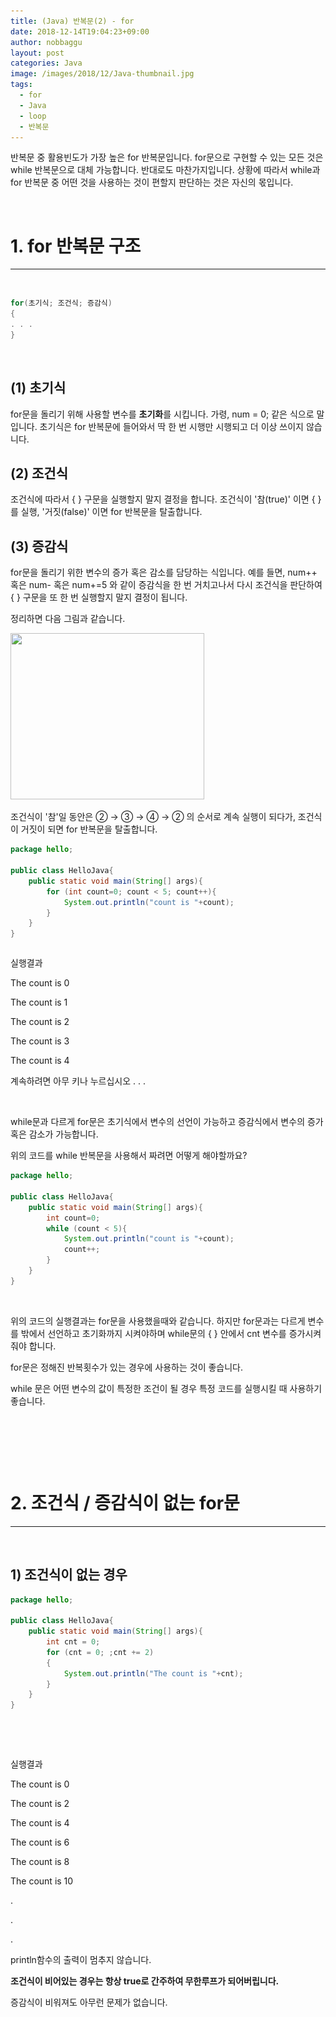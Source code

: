 ```yaml
---
title: (Java) 반복문(2) - for
date: 2018-12-14T19:04:23+09:00
author: nobbaggu
layout: post
categories: Java
image: /images/2018/12/Java-thumbnail.jpg
tags:
  - for
  - Java
  - loop
  - 반복문
---
```

반복문 중 활용빈도가 가장 높은 for 반복문입니다. for문으로 구현할 수 있는 모든 것은 while 반복문으로 대체 가능합니다. 반대로도 마찬가지입니다. 상황에 따라서 while과 for 반복문 중 어떤 것을 사용하는 것이 편할지 판단하는 것은 자신의 몫입니다.

&nbsp;

# 1. for 반복문 구조

* * *

&nbsp;

~~~ java
for(초기식; 조건식; 증감식)
{
. . .
}
~~~

&nbsp;

## (1) 초기식

for문을 돌리기 위해 사용할 변수를 **초기화**를 시킵니다. 가령, num = 0; 같은 식으로 말입니다. 초기식은 for 반복문에 들어와서 딱 한 번 시행만 시행되고 더 이상 쓰이지 않습니다.

## (2) 조건식

조건식에 따라서 { } 구문을 실행할지 말지 결정을 합니다. 조건식이 '참(true)' 이면 { }를 실행, '거짓(false)' 이면 for 반복문을 탈출합니다.

## (3) 증감식

for문을 돌리기 위한 변수의 증가 혹은 감소를 담당하는 식입니다. 예를 들면, num++ 혹은 num- 혹은 num+=5 와 같이 증감식을 한 번 거치고나서 다시 조건식을 판단하여 { } 구문을 또 한 번 실행할지 말지 결정이 됩니다.

정리하면 다음 그림과 같습니다.

<img class="aligncenter wp-image-937" src="/images/2018/09/1-6.jpg" alt="" width="310" height="266" srcset="/images/2018/09/1-6.jpg 455w, /images/2018/09/1-6-300x257.jpg 300w" sizes="(max-width: 310px) 100vw, 310px" /> 

조건식이 '참'일 동안은 ② → ③ → ④ → ② 의 순서로 계속 실행이 되다가, 조건식이 거짓이 되면 for 반복문을 탈출합니다.

~~~ java
package hello;

public class HelloJava{
    public static void main(String[] args){
        for (int count=0; count < 5; count++){
            System.out.println("count is "+count);
        }
    }
}
~~~

~~~ java

~~~

실행결과

The count is 0


The count is 1


The count is 2


The count is 3


The count is 4


계속하려면 아무 키나 누르십시오 . . . 

&nbsp;

while문과 다르게 for문은 초기식에서 변수의 선언이 가능하고 증감식에서 변수의 증가 혹은 감소가 가능합니다.

위의 코드를 while 반복문을 사용해서 짜려면 어떻게 해야할까요?

~~~ java
package hello;

public class HelloJava{
    public static void main(String[] args){
        int count=0;
        while (count < 5){
            System.out.println("count is "+count);
            count++;
        }
    }
}
~~~

&nbsp;

위의 코드의 실행결과는 for문을 사용했을때와 같습니다. 하지만 for문과는 다르게 변수를 밖에서 선언하고 초기화까지 시켜야하며 while문의 { } 안에서 cnt 변수를 증가시켜줘야 합니다.

for문은 정해진 반복횟수가 있는 경우에 사용하는 것이 좋습니다.

while 문은 어떤 변수의 값이 특정한 조건이 될 경우 특정 코드를 실행시킬 때 사용하기 좋습니다.

&nbsp;

&nbsp;

&nbsp;

# 2. 조건식 / 증감식이 없는 for문

* * *

&nbsp;

## 1) 조건식이 없는 경우

~~~ java
package hello;

public class HelloJava{
    public static void main(String[] args){
        int cnt = 0;
        for (cnt = 0; ;cnt += 2)
        {
            System.out.println("The count is "+cnt);
        }
    }
}
~~~

&nbsp;

&nbsp;

실행결과

The count is 0


The count is 2


The count is 4


The count is 6


The count is 8


The count is 10


.


.


.</pre>

println함수의 출력이 멈추지 않습니다.

**조건식이 비어있는 경우는 항상 true로 간주하여 무한루프가 되어버립니다.**

증감식이 비워져도 아무런 문제가 없습니다.